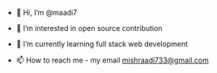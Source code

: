 - 👋 Hi, I’m @maadi7
- 👀 I’m interested in open source contribution
- 🌱 I’m currently learning full stack web development

- 📫 How to reach me - my email mishraadi733@gmail.com

<!---
maadi7/maadi7 is a ✨ special ✨ repository because its `README.md` (this file) appears on your GitHub profile.
You can click the Preview link to take a look at your changes.
--->
